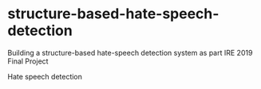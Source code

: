 # structure-based-hate-speech-detection
Building a structure-based hate-speech detection system as part IRE 2019 Final Project



Hate speech detection 
